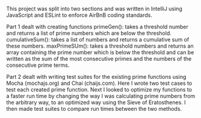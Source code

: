 This project was split into two sections and was written in IntelliJ using JavaScript and ESLint to enforce AirBnB coding standards.

Part 1 dealt with creating functions primeGen():      takes a threshold number and returns a list of prime numbers which are below the
                                                      threshold.
                                     cumulativeSum(): takes a list of numbers and returns a cumulative sum of these numbers.
                                     maxPrimeSUm():   takes a threshold numbers and returns an array containing the prime number which is 
                                                      below the threshold and can be written as the sum of the most consecutive primes and
                                                      the numbers of the consecutive prime terms.
                                                      
Part 2 dealt with writing test suites for the existing prime functions using Mocha (mochajs.org) and Chai (chaijs.com). Here I wrote two
test cases to test each created prime function. Next I looked to optimize my functions to a faster run time by changing the way I was 
calculating prime numbers from the arbitrary way, to an optimized way using the Sieve of Eratosthenes. I then made test suites to compare
run times between the two methods. 
